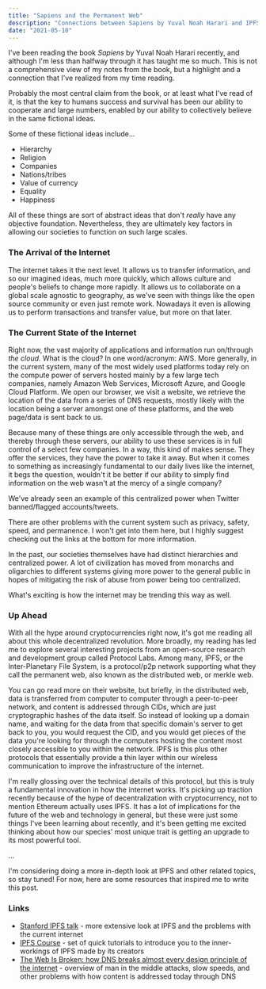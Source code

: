 ```yaml
---
title: "Sapiens and the Permanent Web"
description: "Connections between Sapiens by Yuval Noah Harari and IPFS along with the permanent/distributed/merkle web."
date: "2021-05-10"
---
```


I've been reading the book *Sapiens* by Yuval Noah Harari recently, and although I'm less than halfway through it has taught me so much. This is not a comprehensive view of my notes from the book, but a highlight and a connection that I've realized from my time reading.

Probably the most central claim from the book, or at least what I've read of it, is that the key to humans success and survival has been our ability to cooperate and large numbers, enabled by our ability to collectively believe in the same fictional ideas.

Some of these fictional ideas include...

- Hierarchy
- Religion
- Companies
- Nations/tribes
- Value of currency
- Equality
- Happiness

All of these things are sort of abstract ideas that don't *really* have any objective foundation. Nevertheless, they are ultimately key factors in allowing our societies to function on such large scales.

### The Arrival of the Internet

The internet takes it the next level. It allows us to transfer information, and so our imagined ideas, much more quickly, which allows culture and people's beliefs to change more rapidly. It allows us to collaborate on a global scale agnostic to geography, as we've seen with things like the open source community or even just remote work. Nowadays it even is allowing us to perform transactions and transfer value, but more on that later.

### The Current State of the Internet

Right now, the vast majority of applications and information run on/through *the cloud*. What is the cloud? In one word/acronym: AWS. More generally, in the current system, many of the most widely used platforms today rely on the compute power of servers hosted mainly by a few large tech companies, namely Amazon Web Services, Microsoft Azure, and Google Cloud Platform. We open our browser, we visit a website, we retrieve the location of the data from a series of DNS requests, mostly likely with the location being a server amongst one of these platforms, and the web page/data is sent back to us.

Because many of these things are only accessible through the web, and thereby through these servers, our ability to use these services is in full control of a select few companies. In a way, this kind of makes sense. They offer the services, they have the power to take it away. But when it comes to something as increasingly fundamental to our daily lives like the internet, it begs the question, wouldn't it be better if our ability to simply find information on the web wasn't at the mercy of a single company?

We've already seen an example of this centralized power when Twitter banned/flagged accounts/tweets.

There are other problems with the current system such as privacy, safety, speed, and permanence. I won't get into them here, but I highly suggest checking out the links at the bottom for more information.

In the past, our societies themselves have had distinct hierarchies and centralized power. A lot of civilization has moved from monarchs and oligarchies to different systems giving more power to the general public in hopes of mitigating the risk of abuse from power being too centralized.

What's exciting is how the internet may be trending this way as well.

### Up Ahead

With all the hype around cryptocurrencies right now, it's got me reading all about this whole decentralized revolution. More broadly, my reading has led me to explore several interesting projects from an open-source research and development group called Protocol Labs. Among many, IPFS, or the Inter-Planetary File System, is a protocol/p2p network supporting what they call the permanent web, also known as the distributed web, or merkle web.

You can go read more on their website, but briefly, in the distributed web, data is transferred from computer to computer through a peer-to-peer network, and content is addressed through CIDs, which are just cryptographic hashes of the data itself. So instead of looking up a domain name, and waiting for the data from that specific domain's server to get back to you, you would request the CID, and you would get pieces of the data you're looking for through the computers hosting the content most closely accessible to you within the network. IPFS is this plus other protocols that essentially provide a thin layer within our wireless communication to improve the infrastructure of the internet.

I'm really glossing over the technical details of this protocol, but this is truly a fundamental innovation in how the internet works. It's picking up traction recently because of the hype of decentralization with cryptocurrency, not to mention Ethereum actually uses IPFS. It has a lot of implications for the future of the web and technology in general, but these were just some things I've been learning about recently, and it's been getting me excited thinking about how our species' most unique trait is getting an upgrade to its most powerful tool.

...

I'm considering doing a more in-depth look at IPFS and other related topics, so stay tuned! For now, here are some resources that inspired me to write this post.

### Links

- [Stanford IPFS talk](https://www.youtube.com/watch?v=HUVmypx9HGI) - more extensive look at IPFS and the problems with the current internet
- [IPFS Course](https://proto.school/course/ipfs) - set of quick tutorials to introduce you to the inner-workings of IPFS made by its creators
- [The Web Is Broken: how DNS breaks almost every design principle of the internet](https://recompilermag.com/issues/issue-1/the-web-is-broken-how-dns-breaks-almost-every-design-principle-of-the-internet/) - overview of man in the middle attacks, slow speeds, and other problems with how content is addressed today through DNS